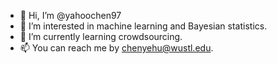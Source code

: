 - 👋 Hi, I’m @yahoochen97
- 👀 I’m interested in machine learning and Bayesian statistics.
- 🌱 I’m currently learning crowdsourcing.
- 📫 You can reach me by chenyehu@wustl.edu.

<!---
yahoochen97/yahoochen97 is a ✨ special ✨ repository because its `README.md` (this file) appears on your GitHub profile.
You can click the Preview link to take a look at your changes.
--->
